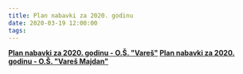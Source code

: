 ```yaml
---
title: Plan nabavki za 2020. godinu
date: 2020-03-19 12:00:00
tags:
---
```

<b><a href="/uploads/Plan-nabavki-za-2020g-OS-Vares.pdf">Plan nabavki za 2020. godinu - O.Š. "Vareš"</a>
<a href="/uploads/Plan-nabavki-za-2020g-OS-Vares-Majdan.pdf">Plan nabavki za 2020. godinu - O.Š. "Vareš Majdan"</a></b>